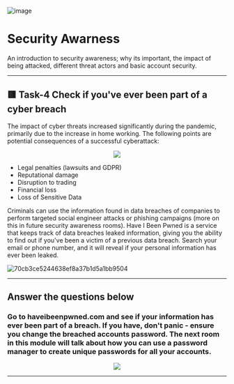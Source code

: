 ![image](https://user-images.githubusercontent.com/94435318/162173820-3ddefe07-81f3-4fdb-8bb3-76429359b238.png)

# Security Awarness

An introduction to security awareness; why its important, the impact of being attacked, different threat actors and basic account security.

------------------------------------------------------------------------------------------------

## 🟥 Task-4 Check if you've ever been part of a cyber breach

The impact of cyber threats increased significantly during the pandemic, primarily due to the increase in home working. The following points are potential consequences of a successful cyberattack:

<p align="center"> <img src="https://user-images.githubusercontent.com/94435318/162177037-d65868e0-f01d-4c55-9398-a052fcb5896d.png"> </p>

- Legal penalties (lawsuits and GDPR)
- Reputational damage
- Disruption to trading
- Financial loss
- Loss of Sensitive Data

Criminals can use the information found in data breaches of companies to perform targeted social engineer attacks or phishing campaigns (more on this in future security awareness rooms). Have I Been Pwned is a service that keeps track of data breaches leaked information, giving you the ability to find out if you've been a victim of a previous data breach. Search your email or phone number, and it will reveal if your personal information has ever been leaked.

![70cb3ce5244638ef8a37b1d5a1bb9504](https://user-images.githubusercontent.com/94435318/162177153-595f8f67-f4f3-4fdf-8ede-ced26ef5cf43.png)

-------------------------------------------------------------------------------------------

Answer the questions below
--

### Go to haveibeenpwned.com and see if your information has ever been part of a breach. If you have, don't panic - ensure you change the breached accounts password. The next room in this module will talk about how you can use a password manager to create unique passwords for all your accounts.

<p align="center">
  <img src="https://user-images.githubusercontent.com/94435318/161687394-218a79b1-ce0d-49f2-8dfb-53600bdbed33.png">
</p>

-------------------------------------------------------------------------------------------
